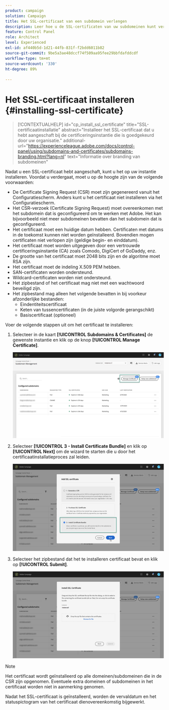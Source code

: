```yaml
---
product: campaign
solution: Campaign
title: Het SSL-certificaat van een subdomein verlengen
description: Leer hoe u de SSL-certificaten van uw subdomeinen kunt verlengen.
feature: Control Panel
role: Architect
level: Experienced
exl-id: af440b5d-1d21-44fb-831f-f2bdd6011b82
source-git-commit: 9be5a3ae48dccf74f509aa95fee29bbfdafddcdf
workflow-type: tm+mt
source-wordcount: '330'
ht-degree: 89%

---
```


# Het SSL-certificaat installeren {#installing-ssl-certificate}

>[!CONTEXTUALHELP]
>id="cp_install_ssl_certificate"
>title="SSL-certificaatinstallatie"
>abstract="Installeer het SSL-certificaat dat u hebt aangeschaft bij de certificeringsinstantie die is goedgekeurd door uw organisatie."
>additional-url="https://experienceleague.adobe.com/docs/control-panel/using/subdomains-and-certificates/subdomains-branding.html?lang=nl" text="Informatie over branding van subdomeinen"

Nadat u een SSL-certificaat hebt aangeschaft, kunt u het op uw instantie installeren. Voordat u verdergaat, moet u op de hoogte zijn van de volgende voorwaarden:

* De Certificate Signing Request (CSR) moet zijn gegenereerd vanuit het Configuratiescherm. Anders kunt u het certificaat niet installeren via het Configuratiescherm.
* Het CSR-verzoek (Certificate Signing Request) moet overeenkomen met het subdomein dat is geconfigureerd om te werken met Adobe. Het kan bijvoorbeeld niet meer subdomeinen bevatten dan het subdomein dat is geconfigureerd.
* Het certificaat moet een huidige datum hebben. Certificaten met datums in de toekomst kunnen niet worden geïnstalleerd. Bovendien mogen certificaten niet verlopen zijn (geldige begin- en einddatum).
* Het certificaat moet worden uitgegeven door een vertrouwde certificeringsinstantie (CA) zoals Comodo, DigiCert of GoDaddy, enz.
* De grootte van het certificaat moet 2048 bits zijn en de algoritme moet RSA zijn.
* Het certificaat moet de indeling X.509 PEM hebben.
* SAN-certificaten worden ondersteund.
* Wildcard-certificaten worden niet ondersteund.
* Het zipbestand of het certificaat mag niet met een wachtwoord beveiligd zijn.
* Het zipbestand mag alleen het volgende bevatten in bij voorkeur afzonderlijke bestanden:
   * Eindentiteitscertificaat
   * Keten van tussencertificaten (in de juiste volgorde gerangschikt)
   * Basiscertificaat (optioneel)

Voer de volgende stappen uit om het certificaat te installeren:

1. Selecteer in de kaart **[!UICONTROL Subdomains & Certificates]** de gewenste instantie en klik op de knop **[!UICONTROL Manage Certificate]**.

   ![](assets/renewal1.png)

1. Selecteer **[!UICONTROL 3 - Install Certificate Bundle]** en klik op **[!UICONTROL Next]** om de wizard te starten die u door het certificaatinstallatieproces zal leiden.

   ![](assets/install1.png)

1. Selecteer het zipbestand dat het te installeren certificaat bevat en klik op **[!UICONTROL Submit]**.

   ![](assets/install2.png)

>[!NOTE]
>
>Het certificaat wordt geïnstalleerd op alle domeinen/subdomeinen die in de CSR zijn opgenomen. Eventuele extra domeinen of subdomeinen in het certificaat worden niet in aanmerking genomen.

Nadat het SSL-certificaat is geïnstalleerd, worden de vervaldatum en het statuspictogram van het certificaat dienovereenkomstig bijgewerkt.
